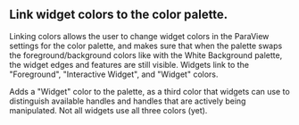 ## Link widget colors to the color palette.

Linking colors allows the user to change widget colors in the
ParaView settings for the color palette, and makes sure that
when the palette swaps the foreground/background colors like with
the White Background palette, the widget edges and features are
still visible. Widgets link to the "Foreground", "Interactive Widget",
and "Widget" colors.

Adds a "Widget" color to the palette, as a third color that widgets
can use to distinguish available handles and handles that are
actively being manipulated. Not all widgets use all three colors (yet).
